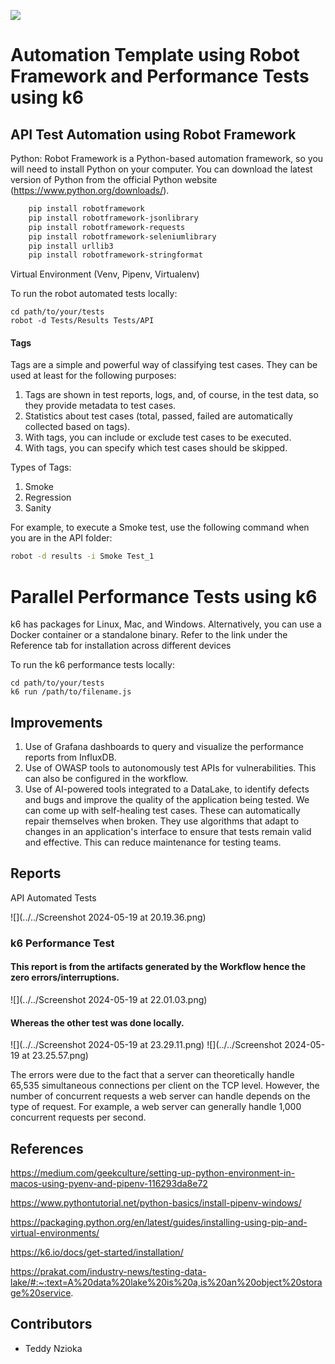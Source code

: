 ![](https://github.com/teddbot/QAAssignment/actions/workflows/deployment.yml/badge.svg?event=push)

# Automation Template using Robot Framework and Performance Tests using k6

## API Test Automation using Robot Framework

Python: Robot Framework is a Python-based automation framework, so you will need to install Python on your computer. You can download the latest version of Python from the official Python website (https://www.python.org/downloads/).

```bash
    pip install robotframework  
    pip install robotframework-jsonlibrary
    pip install robotframework-requests
    pip install robotframework-seleniumlibrary
    pip install urllib3
    pip install robotframework-stringformat

```
Virtual Environment (Venv, Pipenv, Virtualenv)

To run the robot automated tests locally:
```
cd path/to/your/tests
robot -d Tests/Results Tests/API
```

#### Tags
Tags are a simple and powerful way of classifying test cases.
They can be used at least for the following purposes:

1. Tags are shown in test reports, logs, and, of course, in the test data, so they provide metadata to test cases.
2. Statistics about test cases (total, passed, failed are automatically collected based on tags).
3. With tags, you can include or exclude test cases to be executed.
4. With tags, you can specify which test cases should be skipped.

Types of Tags:
1. Smoke
2. Regression
3. Sanity

For example, to execute a Smoke test, use the following command when you are in the API folder:
```bash
robot -d results -i Smoke Test_1
```
# Parallel Performance Tests using k6

k6 has packages for Linux, Mac, and Windows. Alternatively, you can use a Docker container or a standalone binary. 
Refer to the link under the Reference tab for installation across different devices

To run the k6 performance tests locally:
```
cd path/to/your/tests
k6 run /path/to/filename.js
```

## Improvements
1. Use of Grafana dashboards to query and visualize the performance reports from InfluxDB.
2. Use of OWASP tools to autonomously test APIs for vulnerabilities. This can also be configured in the workflow.
3. Use of AI-powered tools integrated to a DataLake, to identify defects and bugs and improve the quality of the application being tested. 
We can come up with self-healing test cases. These can automatically repair themselves when broken. They use algorithms that adapt to changes in an application's interface to ensure that tests remain valid and effective. This can reduce maintenance for testing teams.

## Reports

API Automated Tests

![](../../Screenshot 2024-05-19 at 20.19.36.png)

### k6 Performance Test
#### This report is from the artifacts generated by the Workflow hence the zero errors/interruptions.
![](../../Screenshot 2024-05-19 at 22.01.03.png)

#### Whereas the other test was done locally.
![](../../Screenshot 2024-05-19 at 23.29.11.png)
![](../../Screenshot 2024-05-19 at 23.25.57.png)

The errors were due to the fact that a server can theoretically handle 65,535 simultaneous connections per client on the TCP level. 
However, the number of concurrent requests a web server can handle depends on the type of request. 
For example, a web server can generally handle 1,000 concurrent requests per second.

## References

https://medium.com/geekculture/setting-up-python-environment-in-macos-using-pyenv-and-pipenv-116293da8e72

https://www.pythontutorial.net/python-basics/install-pipenv-windows/

https://packaging.python.org/en/latest/guides/installing-using-pip-and-virtual-environments/

https://k6.io/docs/get-started/installation/

https://prakat.com/industry-news/testing-data-lake/#:~:text=A%20data%20lake%20is%20a,is%20an%20object%20storage%20service.


## Contributors

 - Teddy Nzioka

